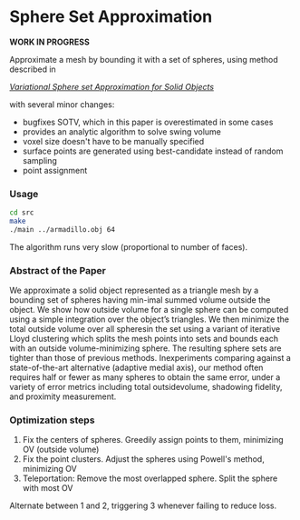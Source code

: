 # Sphere Set Approximation

**WORK IN PROGRESS**

Approximate a mesh by bounding it with a set of spheres, using method described in

[*Variational Sphere set Approximation for Solid Objects*](http://dx.doi.org/10.1007/s00371-006-0052-0)

with several minor changes:

- bugfixes SOTV, which in this paper is overestimated in some cases
- provides an analytic algorithm to solve swing volume
- voxel size doesn't have to be manually specified
- surface points are generated using best-candidate instead of random sampling 
- point assignment

### Usage

```bash
cd src
make
./main ../armadillo.obj 64
```

The algorithm runs very slow (proportional to number of faces).

### Abstract of the Paper

We approximate a solid object represented as a triangle mesh by a bounding set of spheres having min-imal summed volume outside the object. We show how outside volume for a single sphere can be computed using a simple integration over the object’s triangles. We then minimize the total outside volume over all spheresin the set using a variant of iterative Lloyd clustering which splits the mesh points into sets and bounds each with an outside volume-minimizing sphere. The resulting sphere sets are tighter than those of previous methods. Inexperiments comparing against a state-of-the-art alternative (adaptive medial axis), our method often requires half or fewer as many spheres to obtain the same error, under a variety of error metrics including total outsidevolume, shadowing fidelity, and proximity measurement.

### Optimization steps

1. Fix the centers of spheres. Greedily assign points to them, minimizing OV (outside volume)
2. Fix the point clusters. Adjust the spheres using Powell's method, minimizing OV
3. Teleportation: Remove the most overlapped sphere. Split the sphere with most OV

Alternate between 1 and 2, triggering 3 whenever failing to reduce loss.

